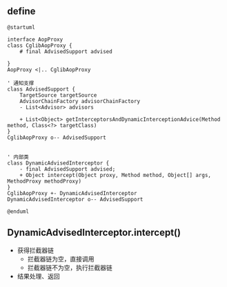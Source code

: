 
## define
```plantuml
@startuml

interface AopProxy
class CglibAopProxy {
    # final AdvisedSupport advised
    
}
AopProxy <|.. CglibAopProxy

' 通知支撑
class AdvisedSupport {
    TargetSource targetSource
    AdvisorChainFactory advisorChainFactory
    - List<Advisor> advisors
    
    + List<Object> getInterceptorsAndDynamicInterceptionAdvice(Method method, Class<?> targetClass)
}
CglibAopProxy o-- AdvisedSupport


' 内部类
class DynamicAdvisedInterceptor {
    - final AdvisedSupport advised;
    + Object intercept(Object proxy, Method method, Object[] args, MethodProxy methodProxy)
} 
CglibAopProxy +- DynamicAdvisedInterceptor
DynamicAdvisedInterceptor o-- AdvisedSupport

@enduml
```

## DynamicAdvisedInterceptor.intercept()
* 获得拦截器链
    - 拦截器链为空，直接调用
    - 拦截器链不为空，执行拦截器链
* 结果处理、返回